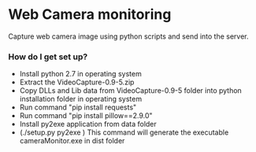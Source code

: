 # Web Camera monitoring  #

Capture web camera image using python scripts and send into the server.

### How do I get set up? ###

* Install python 2.7 in operating system
* Extract the VideoCapture-0.9-5.zip 
* Copy DLLs and Lib data from VideoCapture-0.9-5 folder into python installation folder in operating system
* Run command "pip install requests"
* Run command "pip install pillow==2.9.0"
* Install py2exe application from data folder
* (./setup.py py2exe ) This command will generate the executable cameraMonitor.exe in dist folder